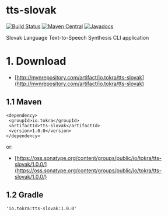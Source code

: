 # tts-slovak
[![Build Status](https://travis-ci.org/to-kra/tts-slovak.svg?branch=master)](https://travis-ci.org/to-kra/tts-slovak)
[![Maven Central](https://maven-badges.herokuapp.com/maven-central/io.tokra/tts-slovak/badge.svg)](http://mvnrepository.com/artifact/io.tokra/tts-slovak)
[![Javadocs](http://www.javadoc.io/badge/io.tokra/tts-slovak.svg)](http://www.javadoc.io/doc/io.tokra/tts-slovak)

Slovak Language Text-to-Speech Synthesis CLI application

# 1. Download
- [http://mvnrepository.com/artifact/io.tokra/tts-slovak](http://mvnrepository.com/artifact/io.tokra/tts-slovak)

## 1.1 Maven
    <dependency>
     <groupId>io.tokra</groupId>
     <artifactId>tts-slovak</artifactId>
     <version>1.0.0</version>
    </dependency>

or:
- [https://oss.sonatype.org/content/groups/public/io/tokra/tts-slovak/1.0.0/](https://oss.sonatype.org/content/groups/public/io/tokra/tts-slovak/1.0.0/)

## 1.2 Gradle
    'io.tokra:tts-slovak:1.0.0'
